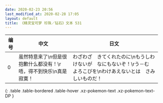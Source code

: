 ```yaml
---
date: 2020-02-23 20:56
last_modified_at: 2020-02-28 17:05
layout: default
title: 《精灵宝可梦 珍珠／钻石》文本 531
---
```

| 编号 | 中文 | 日文 |
| ---- | ---- | ---- |
| 0 | 虽然特意来了\n但是很抱歉什么都没有！\r唔，得不到快乐\n真是寂寞！ | わざわざ　きてくれたのに\nもうしわけないが　なにもないぞ！\rう－む　よろこびを\nわけあえないとは　さみしいものだ！ |
{: .table .table-bordered .table-hover .xz-pokemon-text .xz-pokemon-text-DP }
